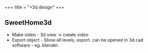 +++
title = "+3d design"
+++

## SweetHome3d
- Make video - 3d view -> create video
- Export object - Show all levels, export. can be opened in 3d cad software - eg. blender.